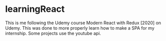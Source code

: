 # learningReact
This is me following the Udemy course Modern React with Redux [2020] on Udemy. This was done to more properly learn how to make a SPA for my internship. 
Some projects use the youtube api.
